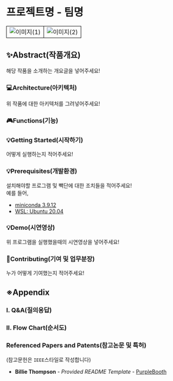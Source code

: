 # 프로젝트명 - 팀명
<table style="width: 100%; border-collapse: collapse;" align="center"  >
        <tr>
            <td style="width: 50%; text-align: center; vertical-align: middle; border: 1px solid #000;">
                <img src="image1.jpg" alt="이미지(1)" style="max-width: 100%; height: auto;">
            </td>
            <td style="width: 50%; text-align: center; vertical-align: middle; border: 1px solid #000;">
                <img src="image2.jpg" alt="이미지(2)" style="max-width: 100%; height: auto;">
            </td>
        </tr>
    </table>

## ✨Abstract(작품개요)
해당 작품을 소개하는 개요글을 넣어주세요!

### 💻Architecture(아키텍처)

위 작품에 대한 아키텍처를 그려넣어주세요!

### 🎮Functions(기능)

### 💡Getting Started(시작하기)

어떻게 실행하는지 적어주세요!

### 💡Prerequisites(개발환경)

설치해야할 프로그램 및 빽단에 대한 조치들을 적어주세요!<br>
예를 들어,
- [miniconda 3.9.12](https://docs.anaconda.com/miniconda/release-notes/)
- [WSL: Ubuntu 20.04](https://wikidocs.net/219899)



### 💡Demo(시연영상)

위 프로그램을 실행했을때의 시연영상을 넣어주세요!


### 📑Contributing(기여 및 업무분장)

누가 어떻게 기여했는지 적어주세요!


## ※Appendix

### I. Q&A(질의응답)

### II. Flow Chart(순서도)

### Referenced Papers and Patents(참고논문 및 특허)
(참고문헌은 `IEEE`스타일로 작성합니다)

  - **Billie Thompson** - *Provided README Template* -
    [PurpleBooth](https://github.com/PurpleBooth)





